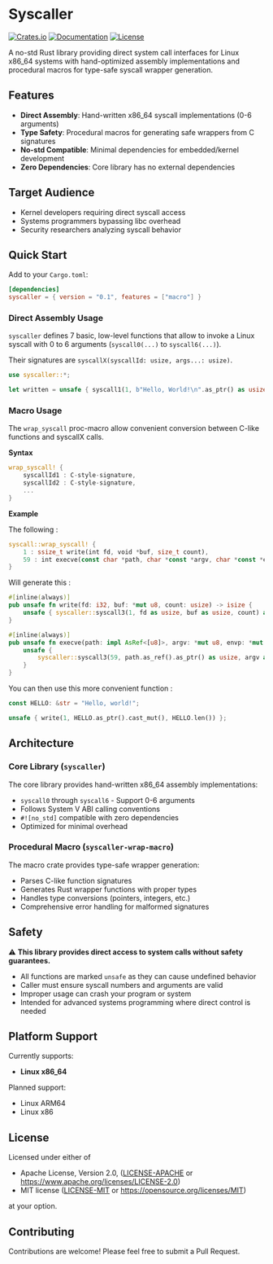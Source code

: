 # Syscaller

[![Crates.io](https://img.shields.io/crates/v/syscaller.svg)](https://crates.io/crates/syscaller)
[![Documentation](https://docs.rs/syscaller/badge.svg)](https://docs.rs/syscaller)
[![License](https://img.shields.io/badge/license-MIT%2FApache--2.0-blue.svg)](LICENSE.md)

A no-std Rust library providing direct system call interfaces for Linux x86_64 systems with hand-optimized assembly implementations and procedural macros for type-safe syscall wrapper generation.

## Features

- **Direct Assembly**: Hand-written x86_64 syscall implementations (0-6 arguments)
- **Type Safety**: Procedural macros for generating safe wrappers from C signatures
- **No-std Compatible**: Minimal dependencies for embedded/kernel development
- **Zero Dependencies**: Core library has no external dependencies

## Target Audience

- Kernel developers requiring direct syscall access
- Systems programmers bypassing libc overhead  
- Security researchers analyzing syscall behavior

## Quick Start

Add to your `Cargo.toml`:

```toml
[dependencies]
syscaller = { version = "0.1", features = ["macro"] }
```

### Direct Assembly Usage

`syscaller` defines 7 basic, low-level functions that allow to invoke a Linux syscall with 0 to 6 arguments
(`syscall0(...)`  to `syscall6(...)`).

Their signatures are `syscallX(syscallId: usize, args...: usize)`.

```rust
use syscaller::*;

let written = unsafe { syscall1(1, b"Hello, World!\n".as_ptr() as usize) }; // write syscall
```

### Macro Usage

The `wrap_syscall` proc-macro allow convenient conversion between C-like functions and syscallX calls.

**Syntax**

```rs
wrap_syscall! {
    syscallId1 : C-style-signature,
    syscallId2 : C-style-signature,
    ...
}
```

**Example**

The following :

```rust
syscall::wrap_syscall! {
    1 : ssize_t write(int fd, void *buf, size_t count),
    59 : int execve(const char *path, char *const *argv, char *const *envp),
}
```

Will generate this :

```rs
#[inline(always)]
pub unsafe fn write(fd: i32, buf: *mut u8, count: usize) -> isize {
    unsafe { syscaller::syscall3(1, fd as usize, buf as usize, count) as isize }
}

#[inline(always)]
pub unsafe fn execve(path: impl AsRef<[u8]>, argv: *mut u8, envp: *mut u8) -> i32 {
    unsafe {
        syscaller::syscall3(59, path.as_ref().as_ptr() as usize, argv as usize, envp as usize) as i32
    }
}
```

You can then use this more convenient function :

```rs
const HELLO: &str = "Hello, world!";

unsafe { write(1, HELLO.as_ptr().cast_mut(), HELLO.len()) };
```

## Architecture

### Core Library (`syscaller`)

The core library provides hand-written x86_64 assembly implementations:

- `syscall0` through `syscall6` - Support 0-6 arguments
- Follows System V ABI calling conventions
- `#![no_std]` compatible with zero dependencies
- Optimized for minimal overhead

### Procedural Macro (`syscaller-wrap-macro`)

The macro crate provides type-safe wrapper generation:

- Parses C-like function signatures
- Generates Rust wrapper functions with proper types
- Handles type conversions (pointers, integers, etc.)
- Comprehensive error handling for malformed signatures

## Safety

⚠️ **This library provides direct access to system calls without safety guarantees.**

- All functions are marked `unsafe` as they can cause undefined behavior
- Caller must ensure syscall numbers and arguments are valid
- Improper usage can crash your program or system
- Intended for advanced systems programming where direct control is needed

## Platform Support

Currently supports:
- **Linux x86_64**

Planned support:
- Linux ARM64
- Linux x86

## License

Licensed under either of

- Apache License, Version 2.0, ([LICENSE-APACHE](LICENSE-APACHE) or https://www.apache.org/licenses/LICENSE-2.0)
- MIT license ([LICENSE-MIT](LICENSE-MIT) or https://opensource.org/licenses/MIT)

at your option.

## Contributing

Contributions are welcome! Please feel free to submit a Pull Request.
